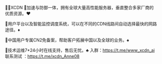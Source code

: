 📣📣XCDN
💬加速与防御一体，拥有全球大量高性能服务器，垂直整合多家厂商的优质资源。♥️

💬用户平台以及智能监控调度系统，可以在不同的CDN线路间自动选择最快的网路途径。♦️

💬中国用户专属CN2免备案，帮助客户拓展中国以及全球的业务。♠️

💬技术运维7*24小时在线支持，售后无忧。♣️
入群：https://t.me/www_xcdn_ai
联系测试 ：https://t.me/xcdn_Anne08
